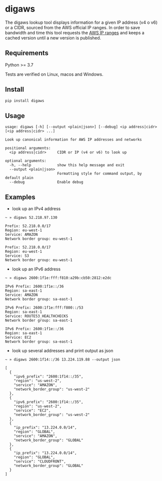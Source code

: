 # digaws

The digaws lookup tool displays information for a given IP address (v4 o v6) or a CIDR, sourced from the AWS official IP ranges.
In order to save bandwidth and time this tool requests the [AWS IP ranges](https://ip-ranges.amazonaws.com/ip-ranges.json) and keeps
a cached version until a new version is published.

## Requirements

Python >= 3.7

Tests are verified on Linux, macos and Windows.

## Install

```bash
pip install digaws
```

## Usage

```text
usage: digaws [-h] [--output <plain|json>] [--debug] <ip address|cidr> [<ip address|cidr> ...]

Look up canonical information for AWS IP addresses and networks

positional arguments:
  <ip address|cidr>     CIDR or IP (v4 or v6) to look up

optional arguments:
  -h, --help            show this help message and exit
  --output <plain|json>
                        Formatting style for command output, by default plain
  --debug               Enable debug
```

## Examples

- look up an IPv4 address

```text
~ » digaws 52.218.97.130

Prefix: 52.218.0.0/17
Region: eu-west-1
Service: AMAZON
Network border group: eu-west-1

Prefix: 52.218.0.0/17
Region: eu-west-1
Service: S3
Network border group: eu-west-1
```

- look up an IPv6 address

```text
~ » digaws 2600:1f1e:fff:f810:a29b:cb50:2812:e2dc

IPv6 Prefix: 2600:1f1e::/36
Region: sa-east-1
Service: AMAZON
Network border group: sa-east-1

IPv6 Prefix: 2600:1f1e:fff:f800::/53
Region: sa-east-1
Service: ROUTE53_HEALTHCHECKS
Network border group: sa-east-1

IPv6 Prefix: 2600:1f1e::/36
Region: sa-east-1
Service: EC2
Network border group: sa-east-1
```

- look up several addresses and print output as json

```text
~ » digaws 2600:1f14::/36 13.224.119.88 --output json

[
  {
    "ipv6_prefix": "2600:1f14::/35",
    "region": "us-west-2",
    "service": "AMAZON",
    "network_border_group": "us-west-2"
  },
  {
    "ipv6_prefix": "2600:1f14::/35",
    "region": "us-west-2",
    "service": "EC2",
    "network_border_group": "us-west-2"
  },
  {
    "ip_prefix": "13.224.0.0/14",
    "region": "GLOBAL",
    "service": "AMAZON",
    "network_border_group": "GLOBAL"
  },
  {
    "ip_prefix": "13.224.0.0/14",
    "region": "GLOBAL",
    "service": "CLOUDFRONT",
    "network_border_group": "GLOBAL"
  }
]
```
